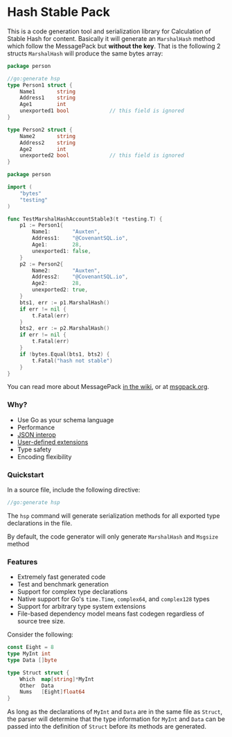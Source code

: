 Hash Stable Pack
=======
This is a code generation tool and serialization library for Calculation of Stable Hash for content. Basically it will generate an `MarshalHash` method which follow the MessagePack but **without the key**. That is the following 2 structs `MarshalHash` will produce the same bytes array:

```go
package person

//go:generate hsp
type Person1 struct {
	Name1       string 
	Address1    string 
	Age1        int    
	unexported1 bool             // this field is ignored
}

type Person2 struct {
	Name2       string 
	Address2    string 
	Age2        int    
	unexported2 bool             // this field is ignored
}
```
```go
package person

import (
	"bytes"
	"testing"
)

func TestMarshalHashAccountStable3(t *testing.T) {
	p1 := Person1{
		Name1:       "Auxten",
		Address1:    "@CovenantSQL.io",
		Age1:        28,
		unexported1: false,
	}
	p2 := Person2{
		Name2:       "Auxten",
		Address2:    "@CovenantSQL.io",
		Age2:        28,
		unexported2: true,
	}
	bts1, err := p1.MarshalHash()
	if err != nil {
		t.Fatal(err)
	}
	bts2, err := p2.MarshalHash()
	if err != nil {
		t.Fatal(err)
	}
	if !bytes.Equal(bts1, bts2) {
		t.Fatal("hash not stable")
	}
}

```

You can read more about MessagePack [in the wiki](http://github.com/tinylib/msgp/wiki), or at [msgpack.org](http://msgpack.org).

### Why?

- Use Go as your schema language
- Performance
- [JSON interop](http://godoc.org/github.com/tinylib/msgp/msgp#CopyToJSON)
- [User-defined extensions](http://github.com/tinylib/msgp/wiki/Using-Extensions)
- Type safety
- Encoding flexibility

### Quickstart

In a source file, include the following directive:

```go
//go:generate hsp
```

The `hsp` command will generate serialization methods for all exported type declarations in the file.


By default, the code generator will only generate `MarshalHash` and `Msgsize` method

### Features

 - Extremely fast generated code
 - Test and benchmark generation
 - Support for complex type declarations
 - Native support for Go's `time.Time`, `complex64`, and `complex128` types 
 - Support for arbitrary type system extensions
 - File-based dependency model means fast codegen regardless of source tree size.

Consider the following:
```go
const Eight = 8
type MyInt int
type Data []byte

type Struct struct {
	Which  map[string]*MyInt 
	Other  Data              
	Nums   [Eight]float64    
}
```
As long as the declarations of `MyInt` and `Data` are in the same file as `Struct`, the parser will determine that the type information for `MyInt` and `Data` can be passed into the definition of `Struct` before its methods are generated.


